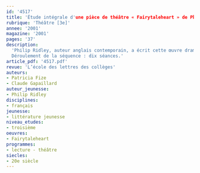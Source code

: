 ```yaml
---
id: '4517'
title: 'Étude intégrale d'une pièce de théâtre « Fairytaleheart » de Philip Ridley (séquence)'
rubrique: 'Théâtre [3e]'
annee: '2001'
magazine: '2001'
pages: '37'
description: 
  'Philip Ridley, auteur anglais contemporain, a écrit cette œuvre dramatique pour un jeune public. Elle offre l’image d’un théâtre ancré dans un espace-temps proche du réel, qui peut remettre en question la représentation du théâtre assimilé aux seules œuvres classiques. Le cadre est celui d’un centre communautaire à l’abandon dans la banlieue londonienne. Le décor est un décor de conte de fées installé dans ce centre. Les personnages, un garçon et une fille, sont deux adolescents de quinze ans. L’un, orphelin de père, a vécu dans la misère ; l’autre n’a plus sa mère qu’elle adorait, et son père vient de rencontrer une autre femme. Cependant, les élèves, ou plutôt les lecteurs et les spectateurs, ne sont pas invités à une lecture uniquement réaliste de l’œuvre, même si le choix d’un univers nettement indexé et défavorisé permet une proximité, voire une identification aux personnages adolescents. Dans « Fairytaleheart », l’utilisation du merveilleux dépasse la réalité sans la nier, pour la supporter, pour créer de l’art.
  Déroulement de la séquence : dix séances.'
article_pdf: '4517.pdf'
revue: 'L’école des lettres des collèges'
auteurs:
- Patricia Fize
- Claude Gapaillard
auteur_jeunesse:
- Philip Ridley
disciplines:
- français
jeunesse:
- littérature jeunesse
niveau_etudes:
- troisième
oeuvres:
- Fairytaleheart
programmes:
- lecture - théâtre
siecles:
- 20e siècle
---
```

